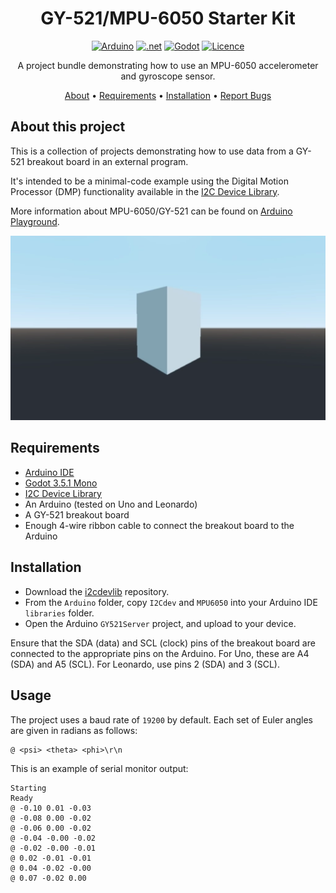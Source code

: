 <div align="center">

# GY-521/MPU-6050 Starter Kit

[![Arduino][Arduino.cc]][Arduino-url]
[![.net][dotnet]][dotnet-url]
[![Godot][Godotengine.org]][Godotengine-url]
[![Licence][license-shield]][license-url]

A project bundle demonstrating how to use an MPU-6050 accelerometer and gyroscope sensor.

[About](#about-this-project) •
[Requirements](#requirements) •
[Installation](#installation) •
[Report Bugs][bugs-url]

</div>

## About this project

This is a collection of projects demonstrating how to use data from a GY-521 breakout board in an external program.

It's intended to be a minimal-code example using the Digital Motion Processor (DMP) functionality available in the [I2C Device Library][i2cdevlib].

More information about MPU-6050/GY-521 can be found on [Arduino Playground][playground].

<div align="center">

![Video showing a prism being rotated by the sensor][product-screenshot]

</div>

## Requirements

* [Arduino IDE][arduino-ide]
* [Godot 3.5.1 Mono][godot3mono]
* [I2C Device Library][i2cdevlib]
* An Arduino (tested on Uno and Leonardo)
* A GY-521 breakout board
* Enough 4-wire ribbon cable to connect the breakout board to the Arduino

## Installation

* Download the [i2cdevlib][i2cdevlib] repository.
* From the `Arduino` folder, copy `I2Cdev` and `MPU6050` into your Arduino IDE `libraries` folder.
* Open the Arduino `GY521Server` project, and upload to your device.

Ensure that the SDA (data) and SCL (clock) pins of the breakout board are connected to the appropriate pins on the Arduino. For Uno, these are A4 (SDA) and A5 (SCL). For Leonardo, use pins 2 (SDA) and 3 (SCL).

## Usage

The project uses a baud rate of `19200` by default. Each set of Euler angles are given in radians as follows:

```
@ <psi> <theta> <phi>\r\n
```

This is an example of serial monitor output:

```
Starting
Ready
@ -0.10 0.01 -0.03
@ -0.08 0.00 -0.02
@ -0.06 0.00 -0.02
@ -0.04 -0.00 -0.02
@ -0.02 -0.00 -0.01
@ 0.02 -0.01 -0.01
@ 0.04 -0.02 -0.00
@ 0.07 -0.02 0.00
```


[license-shield]: https://img.shields.io/github/license/Temetra/GY521StarterKit.svg?style=flat
[license-url]: https://github.com/Temetra/GY521StarterKit/blob/master/LICENSE.txt
[product-screenshot]: images/demo.webp
[bugs-url]: https://github.com/Temetra/GY521StarterKit/issues
[Arduino.cc]: https://img.shields.io/badge/Arduino-00979D?style=flat&logo=arduino&logoColor=white
[Arduino-url]: https://www.arduino.cc/
[Godotengine.org]: https://img.shields.io/badge/Godot%20Engine-478CBF?style=flat&logo=godotengine&logoColor=white
[Godotengine-url]: https://godotengine.org/
[dotnet]: https://img.shields.io/badge/.NET-512BD4?style=flat&logo=dotnet&logoColor=white
[dotnet-url]: https://dotnet.microsoft.com/en-us/
[arduino-ide]: https://www.arduino.cc/en/software
[godot3mono]: https://godotengine.org/download/
[i2cdevlib]: https://github.com/jrowberg/i2cdevlib
[playground]: https://playground.arduino.cc/Main/MPU-6050/